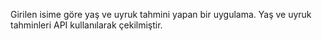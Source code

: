 Girilen isime göre yaş ve uyruk tahmini yapan bir uygulama. Yaş ve uyruk tahminleri API kullanılarak çekilmiştir.

